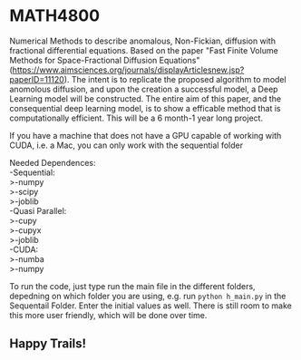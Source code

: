 # MATH4800
Numerical Methods to describe anomalous, Non-Fickian, diffusion with fractional differential equations. Based on the paper "Fast Finite Volume Methods for Space-Fractional Diffusion Equations"(https://www.aimsciences.org/journals/displayArticlesnew.jsp?paperID=11120). The intent is to replicate the proposed algorithm to model anomolous diffusion, and upon the creation a successful model, a Deep Learning model will be constructed. The entire aim of this paper, and the consequential deep learning model, is to show a efficable method that is computationally efficient. This will be a 6 month-1 year long project.

If you have a machine that does not have a GPU capable of working with CUDA, i.e. a Mac, you can only work with the sequential folder

Needed Dependences:<br>
  -Sequential:<br>
    >-numpy<br>
    >-scipy<br>
    >-joblib<br>
  -Quasi Parallel:<br>
    >-cupy<br>
    >-cupyx<br>
    >-joblib<br>
 -CUDA:<br>
    >-numba<br>
    >-numpy<br>
  
  
To run the code, just type run the main file in the different folders, depedning on which folder you are using, e.g. run `python h_main.py` in the Sequentail Folder. Enter the initial values as well. There is still room to make this more user friendly, which will be done over time.<br>
## Happy Trails!

